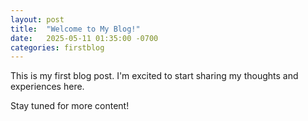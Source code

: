 ```yaml
---
layout: post
title:  "Welcome to My Blog!"
date:   2025-05-11 01:35:00 -0700
categories: firstblog
---
```

This is my first blog post. I'm excited to start sharing my thoughts and experiences here.

Stay tuned for more content!
